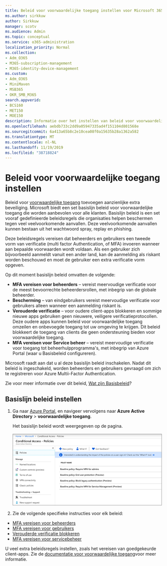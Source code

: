 ```yaml
---
title: Beleid voor voorwaardelijke toegang instellen voor Microsoft 365-campagnes
ms.author: sirkkuw
author: Sirkkuw
manager: scotv
ms.audience: Admin
ms.topic: conceptual
ms.service: o365-administration
localization_priority: Normal
ms.collection:
- Adm_O365
- M365-subscription-management
- M365-identity-device-management
ms.custom:
- Adm_O365
- MiniMaven
- MSB365
- OKR_SMB_M365
search.appverid:
- BCS160
- MET150
- MOE150
description: Informatie over het instellen van beleid voor voorwaardelijke toegang voor Microsoft 365-campagnes.
ms.openlocfilehash: aebdb733c2dd9a05947335ad4f151104d801568e
ms.sourcegitcommit: 6a413a65b8c2e10cea08f0a15635b28a1362a582
ms.translationtype: MT
ms.contentlocale: nl-NL
ms.lasthandoff: 11/19/2019
ms.locfileid: "38718824"
---
```

# <a name="set-up-conditional-access-policies"></a>Beleid voor voorwaardelijke toegang instellen

Beleid voor [voorwaardelijke toegang](https://docs.microsoft.com/azure/active-directory/conditional-access/overview) toevoegen aanzienlijke extra beveiliging. Microsoft biedt een set basislijn beleid voor voorwaardelijke toegang die worden aanbevolen voor alle klanten. Basislijn beleid is een set vooraf gedefinieerde beleidsregels die organisaties helpen beschermen tegen veel veelvoorkomende aanvallen. Deze veelvoorkomende aanvallen kunnen bestaan uit het wachtwoord spray, replay en phishing.

Deze beleidsregels vereisen dat beheerders en gebruikers een tweede vorm van verificatie (multi factor Authentication, of MFA) invoeren wanneer aan bepaalde voorwaarden wordt voldaan. Als een gebruiker zich bijvoorbeeld aanmeldt vanuit een ander land, kan de aanmelding als riskant worden beschouwd en moet de gebruiker een extra verificatie vorm opgeven. 

Op dit moment basislijn beleid omvatten de volgende:
- **MFA vereisen voor beheerders** &ndash; vereist meervoudige verificatie voor de meest bevoorrechte beheerdersrollen, met inbegrip van de globale beheerder.
- **Bescherming** &ndash; van eindgebruikers vereist meervoudige verificatie voor gebruikers alleen wanneer een aanmelding riskant is. 
- **Verouderde verificatie** &ndash; voor oudere client-apps blokkeren en sommige nieuwe apps gebruiken geen nieuwere, veiligere verificatieprotocollen. Deze oudere apps kunnen beleid voor voorwaardelijke toegang omzeilen en onbevoegde toegang tot uw omgeving te krijgen. Dit beleid blokkeert de toegang van clients die geen ondersteuning bieden voor voorwaardelijke toegang. 
- **MFA vereisen voor Service beheer** &ndash; vereist meervoudige verificatie voor toegang tot beheerhulpprogramma's, met inbegrip van Azure Portal (waar u Basisbeleid configureren). 

Microsoft raadt aan dat u al deze basislijn beleid inschakelen. Nadat dit beleid is ingeschakeld, worden beheerders en gebruikers gevraagd om zich te registreren voor Azure Multii-Factor Authentication.

Zie voor meer informatie over dit beleid, [Wat zijn Basisbeleid](https://docs.microsoft.com/azure/active-directory/conditional-access/concept-baseline-protection)?


## <a name="set-up-baseline-policies"></a>Basislijn beleid instellen

1. Ga naar [Azure Portal](https://portal.azure.com), en navigeer vervolgens naar **Azure Active Directory** \> **voorwaardelijke toegang**.
    
    Het basislijn beleid wordt weergegeven op de pagina. <br/> <br/>
    ![Pagina waarop het basisbeleid voor voorwaardelijke toegang wordt vermeld.](media/baslinepolicies.png)
1. Zie de volgende specifieke instructies voor elk beleid:

  - [MFA vereisen voor beheerders](https://docs.microsoft.com/azure/active-directory/conditional-access/howto-baseline-protect-administrators)
- [MFA vereisen voor gebruikers](https://docs.microsoft.com/azure/active-directory/conditional-access/howto-baseline-protect-end-users)  
 - [Verouderde verificatie blokkeren](https://docs.microsoft.com/azure/active-directory/conditional-access/howto-baseline-protect-legacy-auth)
  - [MFA vereisen voor servicebeheer](https://docs.microsoft.com/azure/active-directory/conditional-access/howto-baseline-protect-azure)

U veel extra beleidsregels instellen, zoals het vereisen van goedgekeurde client-apps. Zie de [documentatie voor voorwaardelijke toegang](https://docs.microsoft.com/azure/active-directory/conditional-access/)voor meer informatie.

